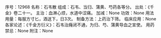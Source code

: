 序号：12968
名称：石韦散
组成：石韦、当归、蒲黄、芍药各等分。
出处：《千金》卷二十一。
主治：血淋心烦，水道中涩痛。
加减：None
功效：None
用法用量：每服方寸匕，酒送下，日3次。
制备方法：上药治下筛。
临床应用：None
各家论述：《千金方衍义》：石韦治癃闭不通，为归、芍、蒲黄导血之宣使。
用药禁忌：None
附注：None
